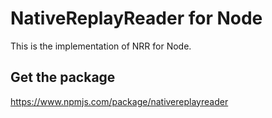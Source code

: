 # NativeReplayReader for Node
This is the implementation of NRR for Node.

## Get the package
https://www.npmjs.com/package/nativereplayreader